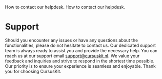 <card-summary>How to contact our helpdesk.</card-summary>
<link-summary>How to contact our helpdesk.</link-summary>
# Support

Should you encounter any issues or have any questions about the functionalities, please do not hesitate to contact us. Our dedicated support team is always ready to assist you and provide the necessary help. You can reach us at our support email [support@cursuskit.nl](mailto:support@cursuskit.nl). We value your feedback and inquiries and strive to respond in the shortest time possible. Our priority is to ensure your experience is seamless and enjoyable. Thank you for choosing CursusKit.
